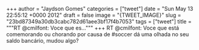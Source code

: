 
+++
author = "Jaydson Gomes"
categories = ["tweet"]
date = "Sun May 13 22:55:12 +0000 2012"
draft = false
image = "{TWEET_IMAGE}"
slug = "23bd87349a30db3cabc782d61aee3bf17f4b7053"
tags = ["tweet"]
title = """RT @cmilfont: Voce que es..."""
+++
RT @cmilfont: Voce que está comemorando ou chorando por causa de #soccer dá uma olhada no seu saldo bancário, mudou algo?
